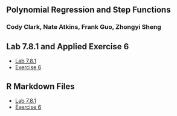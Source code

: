 ## Polynomial Regression and Step Functions
### Cody Clark, Nate Atkins, Frank Guo, Zhongyi Sheng


## Lab 7.8.1 and Applied Exercise 6

- [Lab 7.8.1](https://sammyzysheng.github.io/MSBA-TEAM3-ML2-TP1/Lab7.8.1/) 
- [Exercise 6](https://sammyzysheng.github.io/MSBA-TEAM3-ML2-TP1/Exercise6/) 


## R Markdown Files
- [Lab 7.8.1](https://sammyzysheng.github.io/MSBA-TEAM3-ML2-TP1/lab7.8.1/7.8.1Lab.Rmd) 
- [Exercise 6](https://sammyzysheng.github.io/MSBA-TEAM3-ML2-TP1/Exercise6/Exercise6.Rmd)



